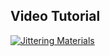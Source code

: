 ## Video Tutorial

[![Jittering Materials](http://img.youtube.com/vi/WbarQmJ9qlY/0.jpg)](http://www.youtube.com/watch?v=WbarQmJ9qlY "Jittering Materials")
